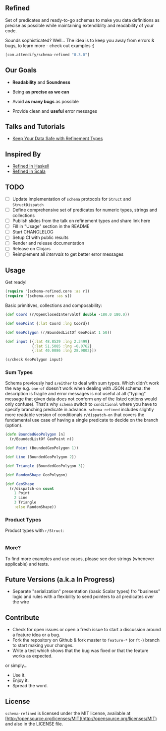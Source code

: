 ## Refined

Set of predicates and ready-to-go schemas to make you data definitions as precise
as possible while maintaining extendiblity and readability of your code.

Sounds sophisticated? Well... The idea is to keep you away from errors & bugs,
to learn more - check out examples :) 

```clojure
[com.attendify/schema-refined "0.3.0"]
```

## Our Goals

* **Readability** and **Soundness**

* Being **as precise as we can**

* Avoid **as many bugs** as possible

* Provide clean and **useful** error messages

## Talks and Tutorials

* [Keep Your Data Safe with Refinement Types](TBD)

## Inspired By

* [Refined in Haskell](https://github.com/nikita-volkov/refined)
* [Refined in Scala](https://github.com/fthomas/refined)

## TODO

- [ ] Update implementation of `schema` protocols for `Struct` and `StructDispatch`
- [ ] Define comprehensive set of predicates for numeric types, strings and collections
- [ ] Publish slides from the talk on refinement types and share link here
- [ ] Fill in "Usage" section in the README
- [ ] Start CHANGLELOG
- [ ] Setup CI with public results
- [ ] Render and release documentation
- [ ] Release on Clojars
- [ ] Reimplement all *intervals* to get better error messages

## Usage 

Get ready! 

```clojure
(require '[schema-refined.core :as r])
(require '[schema.core :as s])
```

Basic primitives, collections and composability:

```clojure
(def Coord (r/OpenClosedIntervalOf double -180.0 180.0))

(def GeoPoint {:lat Coord :lng Coord})

(def GeoPolygon (r/BoundedListOf GeoPoint 1 50))

(def input [{:lat 48.8529 :lng 2.3499}
            {:lat 51.5085 :lng -0.0762}
            {:lat 40.0086 :lng 28.9802}])

(s/check GeoPolygon input)
```

### Sum Types

Schema previously had `s/either` to deal with sum types. Which didn't work the way e.g. `one-of` doesn't work
when dealing with JSON schema: the description is fragile and error messages is not useful at all ("typing" message
that given data does not conform any of the listed options would only confuse). That's why `schema` switch to
`conditional` where you have to specify branching predicate in advance. `schema-refined` includes slightly more
readable version of conditionals `r/dispatch-on` that covers the fundamental use case of having a single predicate
to decide on the branch (option).

```clojure
(defn BoundedGeoPolygon [n]
  (r/BoundedListOf GeoPoint n))

(def Point (BoundedGeoPolygon 1))

(def Line (BoundedGeoPolygon 2))

(def Triangle (BoundedGeoPolygon 3))

(def RandomShape GeoPolygon)

(def GeoShape
  (r/dispatch-on count
    1 Point
    2 Line
    3 Triangle
    :else RandomShape))
```

### Product Types

Product types with `r/Struct`:

```clojure

```

### More?

To find more examples and use cases, please see doc strings (whenever applicable) and tests.

## Future Versions (a.k.a In Progress)

* Separate "serialization" presentation (basic Scalar types) fro "business" logic and rules with
  a flexibility to send pointers to all predicates over the wire

## Contribute

* Check for open issues or open a fresh issue to start a discussion around a feature idea or a bug.
* Fork the repository on Github & fork master to `feature-*` (or `ft-`) branch to start making your changes.
* Write a test which shows that the bug was fixed or that the feature works as expected.

or simply...

* Use it.
* Enjoy it.
* Spread the word.

## License

`schema-refined` is licensed under the MIT license, available at [http://opensource.org/licenses/MIT](http://opensource.org/licenses/MIT)
and also in the LICENSE file.
